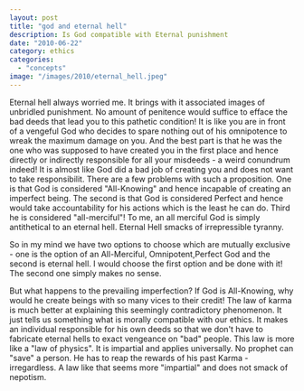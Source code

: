 ```yaml
---
layout: post
title: "god and eternal hell"
description: Is God compatible with Eternal punishment
date: "2010-06-22"
category: ethics
categories: 
  - "concepts"
image: "/images/2010/eternal_hell.jpeg"
---
```


Eternal hell always worried me. It brings with it associated images of unbridled punishment. No amount of penitence would suffice to efface the bad deeds that lead you to this pathetic condition! It is like you are in front of a vengeful God who decides to spare nothing out of his omnipotence to wreak the maximum damage on you. And the best part is that he was the one who was supposed to have created you in the first place and hence directly or indirectly responsible for all your misdeeds - a weird conundrum indeed! It is almost like God did a bad job of creating you and does not want to take responsibilit. There are a few problems with such a proposition. One is that God is considered "All-Knowing" and hence incapable of creating an imperfect being. The second is that God is considered Perfect and hence would take accountability for his actions which is the least he can do. Third he is considered "all-merciful"! To me, an all merciful God is simply antithetical to an eternal hell. Eternal Hell smacks of irrepressible tyranny.

So in my mind we have two options to choose which are mutually exclusive - one is the option of an All-Merciful, Omnipotent,Perfect God and the second is eternal hell. I would choose the first option and be done with it! The second one simply makes no sense.

But what happens to the prevailing imperfection? If God is All-Knowing, why would he create beings with so many vices to their credit! The law of karma is much better at explaining this seemingly contradictory phenomenon. It just tells us something what is morally compatible with our ethics. It makes an individual responsible for his own deeds so that we don't have to fabricate eternal hells to exact vengeance on "bad" people. This law is more like a "law of physics". It is impartial and applies universally. No prophet can "save" a person. He has to reap the rewards of his past Karma - irregardless. A law like that seems more "impartial" and does not smack of nepotism.
